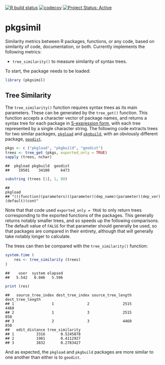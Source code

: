 <!-- badges: start -->

[![R build
status](https://github.com/ropensci-review-tools/pkgsimil/workflows/R-CMD-check/badge.svg)](https://github.com/ropensci-review-tools/pkgsimil/actions?query=workflow%3AR-CMD-check)
[![codecov](https://codecov.io/gh/ropensci-review-tools/pkgsimil/branch/main/graph/badge.svg)](https://app.codecov.io/gh/ropensci-review-tools/pkgsimil)
[![Project Status:
Active](https://www.repostatus.org/badges/latest/active.svg)](https://www.repostatus.org/#active)
<!-- badges: end -->

# pkgsimil

Similarity metrics between R packages, functions, or any code, based on
similarity of code, documentation, or both. Currently implements the
following metrics:

- `tree_similarity()` to measure similarity of syntax trees.

To start, the package needs to be loaded:

``` r
library (pkgsimil)
```

## Tree Similarity

The `tree_similarity()` function requires syntax trees as its main
parameters. These can be generated by the `tree_get()` function. This
function accepts a character vector of package names, and returns a
syntax tree for each package in [S-expression
form](https://en.wikipedia.org/wiki/S-expression), with each tree
represented by a single character string. The following code extracts
trees for two similar packages, [`pkgload`](https://pkgload.r-lib.org)
and [`pkgbuild`](https://pkgbuild.r-lib.org), with an obviously
different package, [`geodist`](https://hypertidy.github.io/geodist).

``` r
pkgs <- c ("pkgload", "pkgbuild", "geodist")
trees <- tree_get (pkgs, exported_only = TRUE)
sapply (trees, nchar)
```

    ##  pkgload pkgbuild  geodist 
    ##    19501    34100     6473

``` r
substring (trees [1], 1, 80)
```

    ##                                                                            pkgload 
    ## "(((function)(parameters)((parameter)(dep_name)(parameter)(dep_ver)(default)(cont"

Note that that code used `exported_only = TRUE` to only return trees
corresponding to the exported functions of the packages. This generally
returns notably smaller trees, and so speeds up the following
comparisons. The default value of `FALSE` for that parameter should
generally be used, so that packages are compared in their entirety,
although that will generally take notably longer to calculate.

The trees can then be compared with the `tree_similarity()` function:

``` r
system.time (
    res <- tree_similarity (trees)
)
```

    ##    user  system elapsed 
    ##   5.542   0.046   5.596

``` r
print (res)
```

    ##   source_tree_index dest_tree_index source_tree_length dest_tree_length
    ## 1                 1               2               2515             4460
    ## 2                 1               3               2515              850
    ## 3                 2               3               4460              850
    ##   edit_distance tree_similarity
    ## 1          3316       0.5245878
    ## 2          1981       0.4112927
    ## 3          3832       0.2783427

And as expected, the `pkgload` and `pkgbuild` packages are more similar
to one another than either is to `geodist`.
